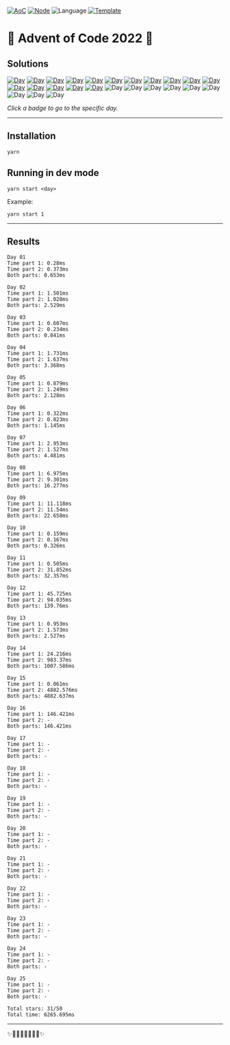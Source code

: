 <!-- Entries between SOLUTIONS and RESULTS tags are auto-generated -->

[![AoC](https://badgen.net/badge/AoC/2022/blue)](https://adventofcode.com/2022)
[![Node](https://badgen.net/badge/Node/v16.13.0+/blue)](https://nodejs.org/en/download/)
![Language](https://badgen.net/badge/Language/TypeScript/blue)
[![Template](https://badgen.net/badge/Template/aocrunner/blue)](https://github.com/caderek/aocrunner)

# 🎄 Advent of Code 2022 🎄

## Solutions

<!--SOLUTIONS-->

[![Day](https://badgen.net/badge/01/%E2%98%85%E2%98%85/green)](src/day01)
[![Day](https://badgen.net/badge/02/%E2%98%85%E2%98%85/green)](src/day02)
[![Day](https://badgen.net/badge/03/%E2%98%85%E2%98%85/green)](src/day03)
[![Day](https://badgen.net/badge/04/%E2%98%85%E2%98%85/green)](src/day04)
[![Day](https://badgen.net/badge/05/%E2%98%85%E2%98%85/green)](src/day05)
[![Day](https://badgen.net/badge/06/%E2%98%85%E2%98%85/green)](src/day06)
[![Day](https://badgen.net/badge/07/%E2%98%85%E2%98%85/green)](src/day07)
[![Day](https://badgen.net/badge/08/%E2%98%85%E2%98%85/green)](src/day08)
[![Day](https://badgen.net/badge/09/%E2%98%85%E2%98%85/green)](src/day09)
[![Day](https://badgen.net/badge/10/%E2%98%85%E2%98%85/green)](src/day10)
[![Day](https://badgen.net/badge/11/%E2%98%85%E2%98%85/green)](src/day11)
[![Day](https://badgen.net/badge/12/%E2%98%85%E2%98%85/green)](src/day12)
[![Day](https://badgen.net/badge/13/%E2%98%85%E2%98%85/green)](src/day13)
[![Day](https://badgen.net/badge/14/%E2%98%85%E2%98%85/green)](src/day14)
[![Day](https://badgen.net/badge/15/%E2%98%85%E2%98%85/green)](src/day15)
[![Day](https://badgen.net/badge/16/%E2%98%85%E2%98%86/yellow)](src/day16)
![Day](https://badgen.net/badge/17/%E2%98%86%E2%98%86/gray)
![Day](https://badgen.net/badge/18/%E2%98%86%E2%98%86/gray)
![Day](https://badgen.net/badge/19/%E2%98%86%E2%98%86/gray)
![Day](https://badgen.net/badge/20/%E2%98%86%E2%98%86/gray)
![Day](https://badgen.net/badge/21/%E2%98%86%E2%98%86/gray)
![Day](https://badgen.net/badge/22/%E2%98%86%E2%98%86/gray)
![Day](https://badgen.net/badge/23/%E2%98%86%E2%98%86/gray)
![Day](https://badgen.net/badge/24/%E2%98%86%E2%98%86/gray)
![Day](https://badgen.net/badge/25/%E2%98%86%E2%98%86/gray)

<!--/SOLUTIONS-->

_Click a badge to go to the specific day._

---

## Installation

```
yarn
```

## Running in dev mode

```
yarn start <day>
```

Example:

```
yarn start 1
```

---

## Results

<!--RESULTS-->

```
Day 01
Time part 1: 0.28ms
Time part 2: 0.373ms
Both parts: 0.653ms
```

```
Day 02
Time part 1: 1.501ms
Time part 2: 1.028ms
Both parts: 2.529ms
```

```
Day 03
Time part 1: 0.607ms
Time part 2: 0.234ms
Both parts: 0.841ms
```

```
Day 04
Time part 1: 1.731ms
Time part 2: 1.637ms
Both parts: 3.368ms
```

```
Day 05
Time part 1: 0.879ms
Time part 2: 1.249ms
Both parts: 2.128ms
```

```
Day 06
Time part 1: 0.322ms
Time part 2: 0.823ms
Both parts: 1.145ms
```

```
Day 07
Time part 1: 2.953ms
Time part 2: 1.527ms
Both parts: 4.481ms
```

```
Day 08
Time part 1: 6.975ms
Time part 2: 9.301ms
Both parts: 16.277ms
```

```
Day 09
Time part 1: 11.118ms
Time part 2: 11.54ms
Both parts: 22.658ms
```

```
Day 10
Time part 1: 0.159ms
Time part 2: 0.167ms
Both parts: 0.326ms
```

```
Day 11
Time part 1: 0.505ms
Time part 2: 31.852ms
Both parts: 32.357ms
```

```
Day 12
Time part 1: 45.725ms
Time part 2: 94.035ms
Both parts: 139.76ms
```

```
Day 13
Time part 1: 0.953ms
Time part 2: 1.573ms
Both parts: 2.527ms
```

```
Day 14
Time part 1: 24.216ms
Time part 2: 983.37ms
Both parts: 1007.586ms
```

```
Day 15
Time part 1: 0.061ms
Time part 2: 4882.576ms
Both parts: 4882.637ms
```

```
Day 16
Time part 1: 146.421ms
Time part 2: -
Both parts: 146.421ms
```

```
Day 17
Time part 1: -
Time part 2: -
Both parts: -
```

```
Day 18
Time part 1: -
Time part 2: -
Both parts: -
```

```
Day 19
Time part 1: -
Time part 2: -
Both parts: -
```

```
Day 20
Time part 1: -
Time part 2: -
Both parts: -
```

```
Day 21
Time part 1: -
Time part 2: -
Both parts: -
```

```
Day 22
Time part 1: -
Time part 2: -
Both parts: -
```

```
Day 23
Time part 1: -
Time part 2: -
Both parts: -
```

```
Day 24
Time part 1: -
Time part 2: -
Both parts: -
```

```
Day 25
Time part 1: -
Time part 2: -
Both parts: -
```

```
Total stars: 31/50
Total time: 6265.695ms
```

<!--/RESULTS-->

---

✨🎄🎁🎄🎅🎄🎁🎄✨
